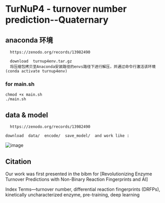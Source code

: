 # TurNuP4 - turnover number prediction--Quaternary

## anaconda 环境
```
  https://zenodo.org/records/13982490

  download  turnup4env.tar.gz
  将压缩包拷贝至Anaconda安装路径的envs路径下进行解压，并通过命令行激活该环境(conda activate turnup4env)
```

### for main.sh
```        
chmod +x main.sh       
./main.sh              
```

## data & model

```
  https://zenodo.org/records/13982490

download  data/  encode/  save_model/  and work like :
```
![image](https://github.com/user-attachments/assets/7c43df54-0e71-4abe-aa3f-8264d31765af)


## Citation 

Our work was first presented in the bibm for [Revolutionizing Enzyme Turnover Predictions with Non-Binary Reaction Fingerprints and AI]

Index Terms—turnover number, differential reaction fingerprints (DRFPs), kinetically uncharacterized enzyme, pre-training,
deep learning
